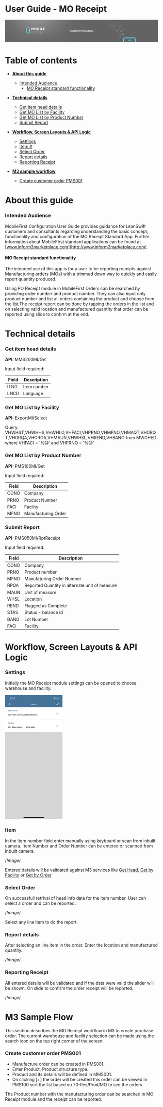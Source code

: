 # User Guide - MO Receipt

<img src="../../../images/banner-mobilefirst-cloudsuite.jpg" alt="banner" style="zoom:100%;" />



# Table of contents

- **[About this guide](#about-this-guide)**
  - [Intended Audience](#intended-audience)
    - [MO Receipt standard functionality](#std-func)
- **[Technical details](#tech-details)**
  - [Get item head details](#item-head)
  - [Get MO List by Facility](#item-by-facility)
  - [Get MO List by Product Number](#item-by-prd)
  - [Submit Report](#report-receipt)

- **[Workflow, Screen Layouts & API Logic](#wrk)**
  - [Settings](#settings)
  - [Item #](#itno)
  - [Select Order](#order)
  - [Report details](#report-details)
  - [Reporting Receipt](#submit-scr)

- **[M3 sample workflow](#m3sample)**

  - [Create customer order PMS001](#crt-pms)

  

# <a name="about-this-guide"></a>About this guide

### <a name="intended-audience"></a>Intended Audience

MobileFirst Configuration User Guide provides guidance for LeanSwift customers and consultants regarding understanding the basic concept, functionality and configuration of the MO Receipt Standard App. Further information about MobileFirst standard applications can be found at [www.inform3marketplace.com](http://www.inform3marketplace.com).

#### **<a name="std-func"></a>MO Receipt standard functionality**

The intended use of this app is for a user to be reporting receipts against Manufacturing orders (MOs) with a trimmed down way to quickly and easily report quantity produced.

Using PO Receipt module in MobileFirst Orders can be searched by providing order number and product number. They can also input only product number and list all orders containing the product and choose from the list.The receipt report can be done by tapping the orders in the list and on selecting valid location and manufactured quantity that order can be reported using slide to confirm at the end.

# <a name="tech-details"></a>Technical details

### <a name="item-head"></a>Get item head details

**API:** MMS200MI/Get

Input field required:

| **Field** | **Description** |
| --------- | --------------- |
| ITNO      | Item number     |
| LNCD      | Language        |

### <a name="item-by-facility"></a>Get MO List by Facility

**API:** ExportMI/Select

Query: VHWHST,VHWHHS,VHWHLO,VHFACI,VHPRNO,VHMFNO,VHMAQT,VHORQT,VHORQA,VHOROA,VHMAUN,VHWHSL,VHREND,VHBANO from MWOHED where VHFACI = '%@' and VHPRNO = '%@'

### <a name="item-by-prd"></a>Get MO List by Product Number

**API:** PMS100MI/Get

Input field required:

| Field | Description         |
| ----- | ------------------- |
| CONO  | Company             |
| PRNO  | Product Number      |
| FACI  | Facility            |
| MFNO  | Manufacturing Order |

### <a name="report-receipt"></a>Submit Report

**API:** PMS050MI/RptReceipt

Input field required:

| **Field** | **Description**                                |
| --------- | ---------------------------------------------- |
| CONO      | Company                                        |
| PRNO      | Product number                                 |
| MFNO      | Manufaturing Order Number                      |
| RPQA      | Reported Quantity in alternate unit of measure |
| MAUN      | Unit of measure                                |
| WHSL      | Location                                       |
| REND      | Flagged as Complete                            |
| STAS      | Status - balance id                            |
| BANO      | Lot Number                                     |
| FACI      | Facility                                       |



# **<a name="wrk"></a>Workflow, Screen Layouts & API Logic**

### <a name="settings"></a>Settings

Initially the MO Receipt module settings can be opened to choose warehouse and facility.

<img src="../images/MORE/settings.png" style="zoom:40%;" />



### <a name="itno"></a>Item #

In the Item number field enter manually using keyboard or scan from inbuilt camera. Item Number and Order Number can be entered or scanned from inbuilt camera.

/*Image*/

Entered details will be validated against M3 services like [Get Head](#item-head), [Get by Facility](#item-by-prd) or [Get by Order](#item-by-prd)

### <a name="order"></a>Select Order

On successfull retrival of head info data for the item number. User can select a order and can be reported.

/*Image*/

Select any line item to do the report.

### <a name="report-details"></a>Report details

After selecting an line item in the order. Enter the location and manufactured quantity.

/*Image*/

### <a name="submit-scr"></a>Reporting Receipt

All entered details will be validated and if the data were valid the slider will be shown. On slide to confirm the order receipt will be reported.

/*Image*/

# <a name="m3sample"></a>M3 Sample Flow

This section describes the MO Receipt workflow in M3 to create purchase order. The current warehouse and facility selection can be made using the search icon on the top right corner of the screen.

### <a name="crt-pms"></a>Create customer order PMS001

- Manufacture order can be created in PMS001.
- Enter Product, Product structure type.
- Product and its details will be defined in MMS001.
- On clicking [+] the order will be created this order can be viewed in PMS100 sort the list based on 70-Res/Prod/MO to see the orders.

The Product number with the manufacturing order can be searched in MO Receipt module and the receipt can be reported.